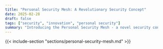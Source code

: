 ```yaml
---
title: "Personal Security Mesh: A Revolutionary Security Concept"
date: 2025-02-28
draft: false
tags: ["security", "innovation", "personal security"]
summary: "Introducing the Personal Security Mesh - a novel security concept that centers on the individual rather than network perimeters, with adaptive defenses and context-aware protection."
---
```


{{< include-section "sections/personal-security-mesh.md" >}}